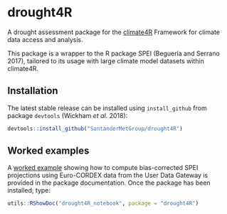 # drought4R

A drought assessment package for the [climate4R](http://www.meteo.unican.es/climate4r) Framework for climate data access and analysis.

This package is a wrapper to the R package SPEI (Beguería and Serrano 2017), tailored to its usage with large climate model datasets within climate4R.

## Installation

The latest stable release can be installed using `install_github` from package `devtools` (Wickham _et al._ 2018):

```R
devtools::install_github("SantanderMetGroup/drought4R")
```
## Worked examples

A [worked example](http://www.meteo.unican.es/work/climate4r/drought4R/drought4R_notebook.html) showing how to compute bias-corrected SPEI projections using Euro-CORDEX data from the User Data Gateway is provided in the package documentation. Once the package has been installed, type:

```R
utils::RShowDoc("drought4R_notebook", package = "drought4R")
```

    

